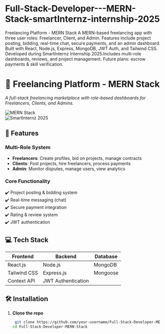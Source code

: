# Full-Stack-Developer---MERN-Stack-smartInternz-internship-2025
Freelancing Platform - MERN Stack  A MERN-based freelancing app with three user roles: Freelancer, Client, and Admin. Features include project posting, bidding, real-time chat, secure payments, and an admin dashboard. Built with React, Node.js, Express, MongoDB, JWT Auth, and Tailwind CSS. Developed during SmartInternz Internship 2025.Includes multi-role dashboards, reviews, and project management. Future plans: escrow payments & skill verification.

# 🚀 Freelancing Platform - MERN Stack  

*A full-stack freelancing marketplace with role-based dashboards for Freelancers, Clients, and Admins.*  

![MERN Stack](https://img.shields.io/badge/MERN-Full%20Stack-brightgreen)  
![SmartInternz 2025](https://img.shields.io/badge/SmartInternz-Internship%202025-blue)  

## 🌟 Features  

### **Multi-Role System**  
- **Freelancers**: Create profiles, bid on projects, manage contracts  
- **Clients**: Post projects, hire freelancers, process payments  
- **Admin**: Monitor disputes, manage users, view analytics  

### **Core Functionality**  
✔️ Project posting & bidding system  
✔️ Real-time messaging (chat)  
✔️ Secure payment integration  
✔️ Rating & review system  
✔️ JWT authentication  

## 💻 Tech Stack  
| Frontend               | Backend            | Database       |  
|------------------------|--------------------|----------------|  
| React.js               | Node.js            | MongoDB        |  
| Tailwind CSS           | Express.js         | Mongoose       |  
| Context API            | JWT Authentication |                |  

## 🛠️ Installation  
1. **Clone the repo**  
   ```bash
    git clone https://github.com/your-username/Full-Stack-Developer-MERN-Stack.git  
   cd Full-Stack-Developer-MERN-Stack  
